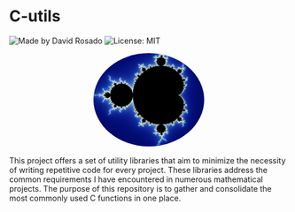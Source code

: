 # C-utils
![Made by David Rosado](https://img.shields.io/badge/Made%20by-David%20Rosado-blue.svg) ![License: MIT](https://img.shields.io/badge/License-MIT-blue.svg)

<p align="center">
  <img src="img/icon_darkmode.png" alt="Image" style="border-radius: 50%; width: 200px;" />
</p>




This project offers a set of utility libraries that aim to minimize the necessity of writing repetitive code for every project. These libraries address the common requirements I have encountered in numerous mathematical projects. The purpose of this repository is to gather and consolidate the most commonly used C functions in one place.

